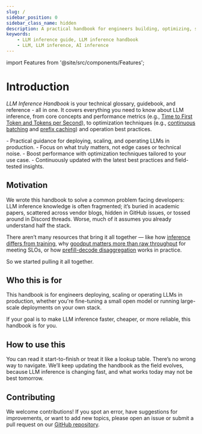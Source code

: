 ```yaml
---
slug: /
sidebar_position: 0
sidebar_class_name: hidden
description: A practical handbook for engineers building, optimizing, scaling and operating LLM inference systems in production.
keywords:
    - LLM inference guide, LLM inference handbook
    - LLM, LLM inference, AI inference
---
```


import Features from '@site/src/components/Features';

# Introduction

_LLM Inference Handbook_ is your technical glossary, guidebook, and reference - all in one. It covers everything you need to know about LLM inference, from core concepts and performance metrics (e.g., [Time to First Token and Tokens per Second](/inference-optimization/llm-inference-metrics)), to optimization techniques (e.g., [continuous batching](/inference-optimization/static-dynamic-continuous-batching) and [prefix caching](/inference-optimization/prefix-caching)) and operation best practices.

<Features>
  - Practical guidance for deploying, scaling, and operating LLMs in production.
  - Focus on what truly matters, not edge cases or technical noise.
  - Boost performance with optimization techniques tailored to your use case.
  - Continuously updated with the latest best practices and field-tested insights.
</Features>

## Motivation

We wrote this handbook to solve a common problem facing developers: LLM inference knowledge is often fragmented; it’s buried in academic papers, scattered across vendor blogs, hidden in GitHub issues, or tossed around in Discord threads. Worse, much of it assumes you already understand half the stack.

There aren’t many resources that bring it all together — like how [inference differs from training](/llm-inference-basics/training-inference-differences), why [goodput matters more than raw throughput](/inference-optimization/llm-inference-metrics#goodput) for meeting SLOs, or how [prefill-decode disaggregation](/inference-optimization/prefill-decode-disaggregation) works in practice.

So we started pulling it all together.

## Who this is for

This handbook is for engineers deploying, scaling or operating LLMs in production, whether you're fine-tuning a small open model or running large-scale deployments on your own stack.

If your goal is to make LLM inference faster, cheaper, or more reliable, this handbook is for you.

## How to use this

You can read it start-to-finish or treat it like a lookup table. There’s no wrong way to navigate. We’ll keep updating the handbook as the field evolves, because LLM inference is changing fast, and what works today may not be best tomorrow.

## Contributing

We welcome contributions! If you spot an error, have suggestions for improvements, or want to add new topics, please open an issue or submit a pull request on our [GitHub repository](https://github.com/bentoml/llm-inference-in-production).